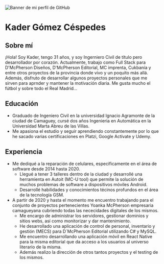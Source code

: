 ![Banner de mi perfil de GitHub](https://firebasestorage.googleapis.com/v0/b/a-manyar.appspot.com/o/KAder%20gomez%20Full%20Stack%20Developer%20(1).png?alt=media&token=880a9cc1-9cdc-429f-b1ad-0df27f3ec742)

# Kader Gómez Céspedes

## Sobre mí

¡Hola! Soy Kader, tengo 31 años, y soy Ingerniero Civil de título pero desarrollador por corazón. Actualmente, trabajo como Full Stack para D'McPherson Diseños, D'McPherson Editorial, MC imprenta, Cukbanía y entre otros proyectos de la provincia donde vivo y un poquito más allá. Además, disfruto de desarrollar algunos proyectos personales que me sirven para aprnder y mantener la motivación diaria. Me gusta mucho el fútbol y sobre todo el Real Madrid...

## Educación

- Graduado de Ingeniero Civil en la universidad Ignacio Agramonte de la ciudad de Camaguey, cursé dos años Ingenieria en Automática en la Universidad Marta Abreu de las Villas.
- Me apasiona el estudio y seguir aprendiendo constantemente por lo que he sacado varias certificaciones en Platzi, Google Actívate y Udemy.

## Experiencia

- Me dediqué a la reparación de celulares, específicamente en el área de software desde 2014 hasta 2020.
  - Llegué a tener 3 talleres dentro de la ciudad y desarrollé una herramienta en Autoit (MC-U tool) que permite la solución de muchos problemas de software a dispositivos móviles Android.
  - Desarrollé habilidades y conocimientos técinos profundos en el área de la tecnología GSM.
- A partir de 2020 y hasta el momento me encuentro trabajando para el conjunto de proyectos pertenecientes Yoanka McPherson empresaria camagueyana cubriendo todas las nececidades digitales de los mismos.
  - Me encargo de administrar los servidores, gestionar dominios y sitios webs, así como monitorizar y dar mantenimiento.
  - He desarrollado una aplicación de control de personal, inventario y gestión (MECS) para D´McPherson Editorial utilizando C# y MySQL.
  - Me encuentro desarrollando una aplicación móvil en React Native para la misma editorial que da acceso a los usuarios al universo literario de la misma.
  - Además realizo la dirección de otros tantos proyectos y el testing de los mismos.

<!--
## Proyectos

- [Nombre de tu proyecto], [breve descripción], [fecha de finalización]
  - [Enlace a tu proyecto]
- [Nombre de otro proyecto], [breve descripción], [fecha de finalización]
  - [Enlace a tu proyecto]

## Habilidades

- [Lista de habilidades relevantes para tu campo de estudio o profesión]
- [Ejemplo: Habilidades de programación: Python, Java, JavaScript, etc.]

## Contacto

- [Correo electrónico]
- [LinkedIn]
- [Twitter]
- [Otra red social o forma de contacto]



**kader1303/kader1303** is a ✨ _special_ ✨ repository because its `README.md` (this file) appears on your GitHub profile.

Here are some ideas to get you started:

- 🔭 I’m currently working on ...
- 🌱 I’m currently learning ...
- 👯 I’m looking to collaborate on ...
- 🤔 I’m looking for help with ...
- 💬 Ask me about ...
- 📫 How to reach me: ...
- 😄 Pronouns: ...
- ⚡ Fun fact: ...
-->
